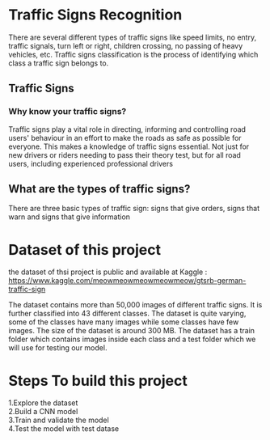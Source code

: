 # Traffic Signs Recognition
There are several different types of traffic signs like speed limits, no entry, traffic signals, turn left or right, children crossing, no passing of heavy vehicles, etc. Traffic signs classification is the process of identifying which class a traffic sign belongs to.

## Traffic Signs

### Why know your traffic signs?
Traffic signs play a vital role in directing, informing and controlling
road users' behaviour in an effort to make the roads as safe as
possible for everyone. This makes a knowledge of traffic signs
essential. Not just for new drivers or riders needing to pass their
theory test, but for all road users, including experienced
professional drivers

## What are the types of traffic signs?
There are three basic types of traffic sign: signs that give orders, signs that warn and signs that give information

# Dataset of this project 
the dataset of thsi project is public and available at Kaggle :
https://www.kaggle.com/meowmeowmeowmeowmeow/gtsrb-german-traffic-sign

The dataset contains more than 50,000 images of different traffic signs. It is further classified into 43 different classes. The dataset is quite varying, some of the classes have many images while some classes have few images. The size of the dataset is around 300 MB. The dataset has a train folder which contains images inside each class and a test folder which we will use for testing our model.

# Steps To build this project 
1.Explore the dataset        
2.Build a CNN model          
3.Train and validate the model        
4.Test the model with test datase      